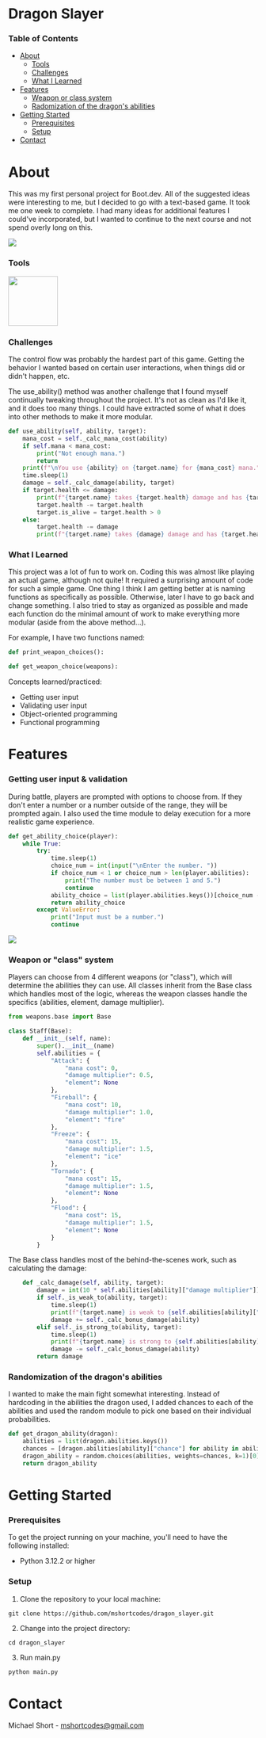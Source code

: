 # Dragon Slayer

### Table of Contents

-   [About](#about)
    -   [Tools](#tools)
    -   [Challenges](#challenges)
    -   [What I Learned](#what-i-learned)
-   [Features](#features)
    -   [Weapon or class system](#weapon-or-class-system)
    -   [Radomization of the dragon's abilities](#randomization-of-the-dragons-abilities)
-   [Getting Started](#getting-started)
    -   [Prerequisites](#prerequisites)
    -   [Setup](#setup)
-   [Contact](#contact)

# About

This was my first personal project for Boot.dev. All of the suggested ideas were interesting to me, but I decided to go with a text-based game. It took me one week to complete. I had many ideas for additional features I could've incorporated, but I wanted to continue to the next course and not spend overly long on this.

<img src='./images/main.png' />

### Tools

<img src="https://cdn.jsdelivr.net/gh/devicons/devicon@latest/icons/python/python-original.svg" width="100px" />

### Challenges

The control flow was probably the hardest part of this game. Getting the behavior I wanted based on certain user interactions, when things did or didn't happen, etc.

The use_ability() method was another challenge that I found myself continually tweaking throughout the project. It's not as clean as I'd like it, and it does too many things. I could have extracted some of what it does into other methods to make it more modular.

```py
def use_ability(self, ability, target):
    mana_cost = self._calc_mana_cost(ability)
    if self.mana < mana_cost:
        print("Not enough mana.")
        return
    print(f"\nYou use {ability} on {target.name} for {mana_cost} mana.")
    time.sleep(1)
    damage = self._calc_damage(ability, target)
    if target.health <= damage:
        print(f"{target.name} takes {target.health} damage and has {target.health - target.health} health remaining.\n")
        target.health -= target.health
        target.is_alive = target.health > 0
    else:
        target.health -= damage
        print(f"{target.name} takes {damage} damage and has {target.health} health remaining.\n")
```

### What I Learned

This project was a lot of fun to work on. Coding this was almost like playing an actual game, although not quite! It required a surprising amount of code for such a simple game. One thing I think I am getting better at is naming functions as specifically as possible. Otherwise, later I have to go back and change something. I also tried to stay as organized as possible and made each function do the minimal amount of work to make everything more modular (aside from the above method...).

For example, I have two functions named:

```py
def print_weapon_choices():
```

```py
def get_weapon_choice(weapons):
```

Concepts learned/practiced:

-   Getting user input
-   Validating user input
-   Object-oriented programming
-   Functional programming

# Features

### Getting user input & validation

During battle, players are prompted with options to choose from. If they don't enter a number or a number outside of the range, they will be prompted again. I also used the time module to delay execution for a more realistic game experience.

```py
def get_ability_choice(player):
    while True:
        try:
            time.sleep(1)
            choice_num = int(input("\nEnter the number. "))
            if choice_num < 1 or choice_num > len(player.abilities):
                print("The number must be between 1 and 5.")
                continue
            ability_choice = list(player.abilities.keys())[choice_num - 1]
            return ability_choice
        except ValueError:
            print("Input must be a number.")
            continue
```

<img src='./images/dragon.png' />

### Weapon or "class" system

Players can choose from 4 different weapons (or "class"), which will determine the abilities they can use. All classes inherit from the Base class which handles most of the logic, whereas the weapon classes handle the specifics (abilities, element, damage multiplier).

```py
from weapons.base import Base

class Staff(Base):
    def __init__(self, name):
        super().__init__(name)
        self.abilities = {
            "Attack": {
                "mana cost": 0,
                "damage multiplier": 0.5,
                "element": None
            },
            "Fireball": {
                "mana cost": 10,
                "damage multiplier": 1.0,
                "element": "fire"
            },
            "Freeze": {
                "mana cost": 15,
                "damage multiplier": 1.5,
                "element": "ice"
            },
            "Tornado": {
                "mana cost": 15,
                "damage multiplier": 1.5,
                "element": None
            },
            "Flood": {
                "mana cost": 15,
                "damage multiplier": 1.5,
                "element": None
            }
        }

```

The Base class handles most of the behind-the-scenes work, such as calculating the damage:

```py
    def _calc_damage(self, ability, target):
        damage = int(10 * self.abilities[ability]["damage multiplier"])
        if self._is_weak_to(ability, target):
            time.sleep(1)
            print(f"{target.name} is weak to {self.abilities[ability]["element"]}!")
            damage += self._calc_bonus_damage(ability)
        elif self._is_strong_to(ability, target):
            time.sleep(1)
            print(f"{target.name} is strong to {self.abilities[ability]["element"]}!")
            damage -= self._calc_bonus_damage(ability)
        return damage
```

### Randomization of the dragon's abilities

I wanted to make the main fight somewhat interesting. Instead of hardcoding in the abilities the dragon used, I added chances to each of the abilities and used the random module to pick one based on their individual probabilities.

```py
def get_dragon_ability(dragon):
    abilities = list(dragon.abilities.keys())
    chances = [dragon.abilities[ability]["chance"] for ability in abilities]
    dragon_ability = random.choices(abilities, weights=chances, k=1)[0]
    return dragon_ability
```

# Getting Started

### Prerequisites

To get the project running on your machine, you'll need to have the following installed:

-   Python 3.12.2 or higher

### Setup

1. Clone the repository to your local machine:

```
git clone https://github.com/mshortcodes/dragon_slayer.git
```

2. Change into the project directory:

```
cd dragon_slayer
```

3. Run main.py

```py
python main.py
```

# Contact

Michael Short - mshortcodes@gmail.com
